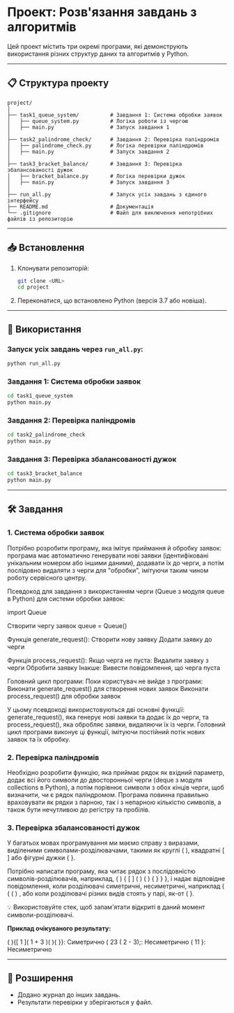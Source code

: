 
# Проект: Розв'язання завдань з алгоритмів

Цей проект містить три окремі програми, які демонструють використання різних структур даних та алгоритмів у Python.

---

## 📋 Структура проекту

```
project/
│
├── task1_queue_system/          # Завдання 1: Система обробки заявок
│   ├── queue_system.py          # Логіка роботи із чергою
│   ├── main.py                  # Запуск завдання 1
│
├── task2_palindrome_check/      # Завдання 2: Перевірка паліндромів
│   ├── palindrome_check.py      # Логіка перевірки паліндромів
│   ├── main.py                  # Запуск завдання 2
│
├── task3_bracket_balance/       # Завдання 3: Перевірка збалансованості дужок
│   ├── bracket_balance.py       # Логіка перевірки дужок
│   ├── main.py                  # Запуск завдання 3
│
├── run_all.py                   # Запуск усіх завдань з єдиного інтерфейсу
├── README.md                    # Документація
└── .gitignore                   # Файл для виключення непотрібних файлів із репозиторію
```

---

## 📥 Встановлення

1. Клонувати репозиторій:
   ```bash
   git clone <URL>
   cd project
   ```

2. Переконатися, що встановлено Python (версія 3.7 або новіша).

---

## 🚀 Використання

### Запуск усіх завдань через `run_all.py`:
```bash
python run_all.py
```

### Завдання 1: Система обробки заявок
```bash
cd task1_queue_system
python main.py
```

### Завдання 2: Перевірка паліндромів
```bash
cd task2_palindrome_check
python main.py
```

### Завдання 3: Перевірка збалансованості дужок
```bash
cd task3_bracket_balance
python main.py
```

---

## 🛠 Завдання

### 1. Система обробки заявок

Потрібно розробити програму, яка імітує приймання й обробку заявок: програма має автоматично генерувати нові заявки (ідентифіковані унікальним номером або іншими даними), додавати їх до черги, а потім послідовно видаляти з черги для "обробки", імітуючи таким чином роботу сервісного центру.

Псевдокод для завдання з використанням черги (Queue з модуля queue в Python) для системи обробки заявок:

import Queue

Створити чергу заявок
queue = Queue()

Функція generate_request():
    Створити нову заявку
    Додати заявку до черги

Функція process_request():
    Якщо черга не пуста:
        Видалити заявку з черги
        Обробити заявку
    Інакше:
        Вивести повідомлення, що черга пуста

Головний цикл програми:
    Поки користувач не вийде з програми:
        Виконати generate_request() для створення нових заявок
        Виконати process_request() для обробки заявок

У цьому псевдокоді використовуються дві основні функції: generate_request(), яка генерує нові заявки та додає їх до черги, та process_request(), яка обробляє заявки, видаляючи їх із черги. Головний цикл програми виконує ці функції, імітуючи постійний потік нових заявок та їх обробку.

### 2. Перевірка паліндромів

Необхідно розробити функцію, яка приймає рядок як вхідний параметр, додає всі його символи до двосторонньої черги (deque з модуля collections в Python), а потім порівнює символи з обох кінців черги, щоб визначити, чи є рядок паліндромом. Програма повинна правильно враховувати як рядки з парною, так і з непарною кількістю символів, а також бути нечутливою до регістру та пробілів.

### 3. Перевірка збалансованості дужок

У багатьох мовах програмування ми маємо справу з виразами, виділеними символами-розділювачами, такими як круглі ( ), квадратні [ ] або фігурні дужки { }.

Потрібно написати програму, яка читає рядок з послідовністю символів-розділювачів, наприклад, ( ) { [ ] ( ) ( ) { } } }, і надає відповідне повідомлення, коли розділювачі симетричні, несиметричні, наприклад ( ( ( ) , або коли розділювачі різних видів стоять у парі, як-от ( }.

 💡 Використовуйте стек, щоб запам'ятати відкриті в даний момент символи-розділювачі.

**Приклад очікуваного результату:**

( ){[ 1 ]( 1 + 3 )( ){ }}: Симетрично
( 23 ( 2 - 3);: Несиметрично
( 11 }: Несиметрично

---

## 🔧 Розширення

- Додано журнал до інших завдань.
- Результати перевірки у зберігаються у файл.

